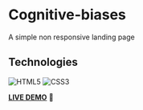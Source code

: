 # Cognitive-biases
A simple non responsive landing page

## Technologies

![HTML5](https://img.shields.io/badge/HTML5-E34F26.svg?style=for-the-badge&logo=HTML5&logoColor=white)
![CSS3](https://img.shields.io/badge/CSS3-1572B6.svg?style=for-the-badge&logo=CSS3&logoColor=white)

[**LIVE DEMO**](http://lyrical-able.surge.sh/) :eyes:

